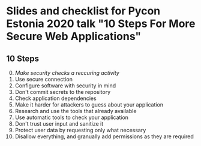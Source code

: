 # Slides and checklist for Pycon Estonia 2020 talk "10 Steps For More Secure Web Applications"

## 10 Steps

0. _Make security checks a reccuring activity_
1. Use secure connection
2. Configure software with security in mind
3. Don't commit secrets to the repository
4. Check application dependencies
5. Make it harder for attackers to guess about your application
6. Research and use the tools that already available
7. Use automatic tools to check your application
8. Don't trust user input and sanitize it
9. Protect user data by requesting only what necessary
10. Disallow everything, and granually add permissions as they are required
